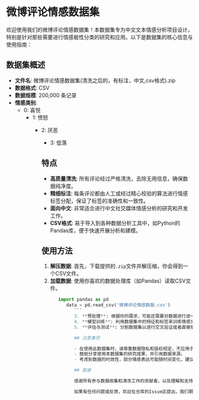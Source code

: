# 微博评论情感数据集

欢迎使用我们的微博评论情感数据集！本数据集专为中文文本情感分析项目设计，特别是针对那些需要进行情感极性分类的研究和应用。以下是数据集的核心信息与使用指南：

## 数据集概述

- **文件名**: 微博评论情感数据集(清洗之后的，有标注，中文,csv格式).zip
- **数据格式**: CSV
- **数据规模**: 200,000 条记录
- **情感类别**:
  - 0: 喜悦
    - 1: 愤怒
      - 2: 厌恶
        - 3: 低落

        ## 特点

        - **高质量清洗**: 所有评论经过严格清洗，去除无用信息，确保数据纯净度。
        - **精细标注**: 每条评论都由人工或经过精心校验的算法进行情感标签分配，保证了标签的准确性和一致性。
        - **面向中文**: 非常适合进行中文社交媒体情感分析的研究和开发工作。
        - **CSV格式**: 易于导入到各种数据分析工具中，如Python的Pandas库，便于快速开展分析和建模。

        ## 使用方法

        1. **解压数据**: 首先，下载提供的`.zip`文件并解压缩，你会得到一个CSV文件。
        2. **加载数据**: 使用你喜欢的数据处理库（如Pandas）读取CSV文件。
           ```python
              import pandas as pd
                 data = pd.read_csv('微博评论情感数据.csv')
                    ```
                    3. **预处理**: 根据你的需求，可能还需要对数据进行进一步的预处理，比如分词、去除停用词等。
                    4. **模型训练**: 利用数据集中的特征和标签来训练情感分析模型。
                    5. **评估与测试**: 分割数据集以进行交叉验证或者直接使用预留的测试集评估你的模型性能。

                    ## 注意事项

                    - 在使用此数据集时，请尊重数据隐私和版权规定，不应用于违法或不道德的目的。
                    - 鼓励分享使用本数据集的研究成果，并引用数据来源。
                    - 考虑到数据的时效性，部分情感表达可能随时间变化，建议根据实际情况调整或更新。

                    ## 致谢

                    感谢所有参与数据收集和清洗工作的贡献者，以及理解和支持此类开放科学行为的社区成员。希望这个数据集能为您的研究或项目带来实质性的帮助！

                    如果有任何问题或反馈，欢迎在仓库的Issue区提出，我们期待您的参与和交流。祝您研究顺利，编码愉快！
